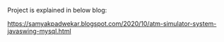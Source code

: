 Project is explained in below blog:

https://samyakpadwekar.blogspot.com/2020/10/atm-simulator-system-javaswing-mysql.html